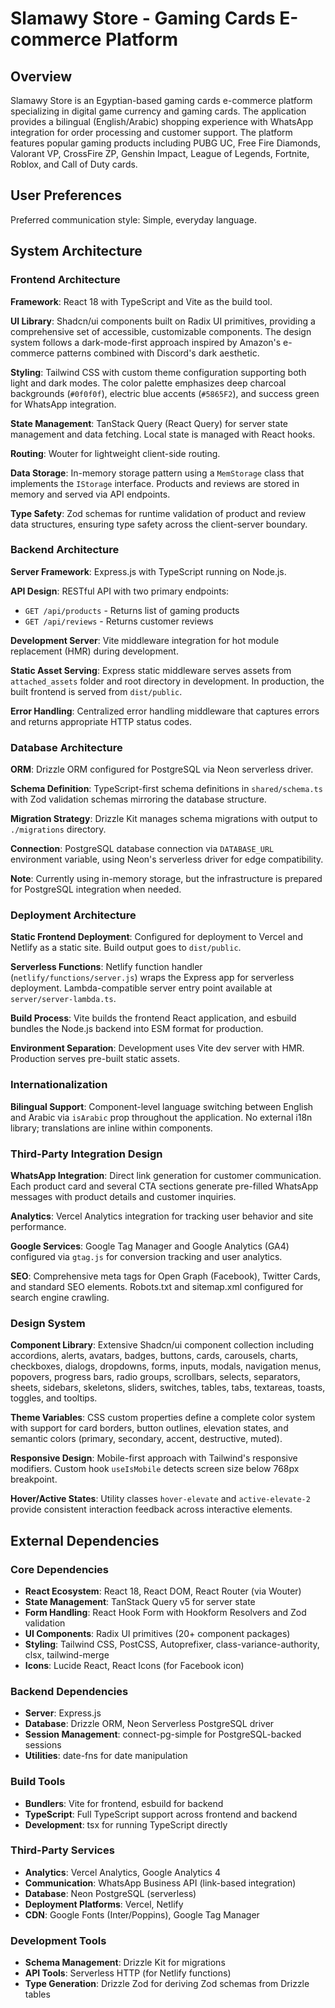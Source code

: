 # Slamawy Store - Gaming Cards E-commerce Platform

## Overview

Slamawy Store is an Egyptian-based gaming cards e-commerce platform specializing in digital game currency and gaming cards. The application provides a bilingual (English/Arabic) shopping experience with WhatsApp integration for order processing and customer support. The platform features popular gaming products including PUBG UC, Free Fire Diamonds, Valorant VP, CrossFire ZP, Genshin Impact, League of Legends, Fortnite, Roblox, and Call of Duty cards.

## User Preferences

Preferred communication style: Simple, everyday language.

## System Architecture

### Frontend Architecture

**Framework**: React 18 with TypeScript and Vite as the build tool.

**UI Library**: Shadcn/ui components built on Radix UI primitives, providing a comprehensive set of accessible, customizable components. The design system follows a dark-mode-first approach inspired by Amazon's e-commerce patterns combined with Discord's dark aesthetic.

**Styling**: Tailwind CSS with custom theme configuration supporting both light and dark modes. The color palette emphasizes deep charcoal backgrounds (`#0f0f0f`), electric blue accents (`#5865F2`), and success green for WhatsApp integration.

**State Management**: TanStack Query (React Query) for server state management and data fetching. Local state is managed with React hooks.

**Routing**: Wouter for lightweight client-side routing.

**Data Storage**: In-memory storage pattern using a `MemStorage` class that implements the `IStorage` interface. Products and reviews are stored in memory and served via API endpoints.

**Type Safety**: Zod schemas for runtime validation of product and review data structures, ensuring type safety across the client-server boundary.

### Backend Architecture

**Server Framework**: Express.js with TypeScript running on Node.js.

**API Design**: RESTful API with two primary endpoints:
- `GET /api/products` - Returns list of gaming products
- `GET /api/reviews` - Returns customer reviews

**Development Server**: Vite middleware integration for hot module replacement (HMR) during development.

**Static Asset Serving**: Express static middleware serves assets from `attached_assets` folder and root directory in development. In production, the built frontend is served from `dist/public`.

**Error Handling**: Centralized error handling middleware that captures errors and returns appropriate HTTP status codes.

### Database Architecture

**ORM**: Drizzle ORM configured for PostgreSQL via Neon serverless driver.

**Schema Definition**: TypeScript-first schema definitions in `shared/schema.ts` with Zod validation schemas mirroring the database structure.

**Migration Strategy**: Drizzle Kit manages schema migrations with output to `./migrations` directory.

**Connection**: PostgreSQL database connection via `DATABASE_URL` environment variable, using Neon's serverless driver for edge compatibility.

**Note**: Currently using in-memory storage, but the infrastructure is prepared for PostgreSQL integration when needed.

### Deployment Architecture

**Static Frontend Deployment**: Configured for deployment to Vercel and Netlify as a static site. Build output goes to `dist/public`.

**Serverless Functions**: Netlify function handler (`netlify/functions/server.js`) wraps the Express app for serverless deployment. Lambda-compatible server entry point available at `server/server-lambda.ts`.

**Build Process**: Vite builds the frontend React application, and esbuild bundles the Node.js backend into ESM format for production.

**Environment Separation**: Development uses Vite dev server with HMR. Production serves pre-built static assets.

### Internationalization

**Bilingual Support**: Component-level language switching between English and Arabic via `isArabic` prop throughout the application. No external i18n library; translations are inline within components.

### Third-Party Integration Design

**WhatsApp Integration**: Direct link generation for customer communication. Each product card and several CTA sections generate pre-filled WhatsApp messages with product details and customer inquiries.

**Analytics**: Vercel Analytics integration for tracking user behavior and site performance.

**Google Services**: Google Tag Manager and Google Analytics (GA4) configured via `gtag.js` for conversion tracking and user analytics.

**SEO**: Comprehensive meta tags for Open Graph (Facebook), Twitter Cards, and standard SEO elements. Robots.txt and sitemap.xml configured for search engine crawling.

### Design System

**Component Library**: Extensive Shadcn/ui component collection including accordions, alerts, avatars, badges, buttons, cards, carousels, charts, checkboxes, dialogs, dropdowns, forms, inputs, modals, navigation menus, popovers, progress bars, radio groups, scrollbars, selects, separators, sheets, sidebars, skeletons, sliders, switches, tables, tabs, textareas, toasts, toggles, and tooltips.

**Theme Variables**: CSS custom properties define a complete color system with support for card borders, button outlines, elevation states, and semantic colors (primary, secondary, accent, destructive, muted).

**Responsive Design**: Mobile-first approach with Tailwind's responsive modifiers. Custom hook `useIsMobile` detects screen size below 768px breakpoint.

**Hover/Active States**: Utility classes `hover-elevate` and `active-elevate-2` provide consistent interaction feedback across interactive elements.

## External Dependencies

### Core Dependencies

- **React Ecosystem**: React 18, React DOM, React Router (via Wouter)
- **State Management**: TanStack Query v5 for server state
- **Form Handling**: React Hook Form with Hookform Resolvers and Zod validation
- **UI Components**: Radix UI primitives (20+ component packages)
- **Styling**: Tailwind CSS, PostCSS, Autoprefixer, class-variance-authority, clsx, tailwind-merge
- **Icons**: Lucide React, React Icons (for Facebook icon)

### Backend Dependencies

- **Server**: Express.js
- **Database**: Drizzle ORM, Neon Serverless PostgreSQL driver
- **Session Management**: connect-pg-simple for PostgreSQL-backed sessions
- **Utilities**: date-fns for date manipulation

### Build Tools

- **Bundlers**: Vite for frontend, esbuild for backend
- **TypeScript**: Full TypeScript support across frontend and backend
- **Development**: tsx for running TypeScript directly

### Third-Party Services

- **Analytics**: Vercel Analytics, Google Analytics 4
- **Communication**: WhatsApp Business API (link-based integration)
- **Database**: Neon PostgreSQL (serverless)
- **Deployment Platforms**: Vercel, Netlify
- **CDN**: Google Fonts (Inter/Poppins), Google Tag Manager

### Development Tools

- **Schema Management**: Drizzle Kit for migrations
- **API Tools**: Serverless HTTP (for Netlify functions)
- **Type Generation**: Drizzle Zod for deriving Zod schemas from Drizzle tables